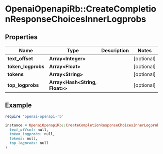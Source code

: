 # OpenaiOpenapiRb::CreateCompletionResponseChoicesInnerLogprobs

## Properties

| Name | Type | Description | Notes |
| ---- | ---- | ----------- | ----- |
| **text_offset** | **Array&lt;Integer&gt;** |  | [optional] |
| **token_logprobs** | **Array&lt;Float&gt;** |  | [optional] |
| **tokens** | **Array&lt;String&gt;** |  | [optional] |
| **top_logprobs** | **Array&lt;Hash&lt;String, Float&gt;&gt;** |  | [optional] |

## Example

```ruby
require 'openai-openapi-rb'

instance = OpenaiOpenapiRb::CreateCompletionResponseChoicesInnerLogprobs.new(
  text_offset: null,
  token_logprobs: null,
  tokens: null,
  top_logprobs: null
)
```


